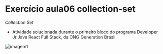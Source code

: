 # Exercício aula06 collection-set

*Collection Set*
- Atividade solucionada durante o primeiro bloco do programa Developer Jr.Java React Full Stack, da ONG Generation Brasil.

![imagem1](https://media.licdn.com/dms/image/D4D12AQG1-siszr993A/article-cover_image-shrink_720_1280/0/1668874255462?e=2147483647&v=beta&t=g0zSODnMYHPrJWKANjjIUDbVWl_3RM6qwtCUym0qq2s)
